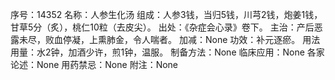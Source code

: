 序号：14352
名称：人参生化汤
组成：人参3钱，当归5钱，川芎2钱，炮姜1钱，甘草5分（炙），桃仁10粒（去皮尖）。
出处：《杂症会心录》卷下。
主治：产后恶露未尽，败血停凝，上熏肺金，令人喘者。
加减：None
功效：补元逐瘀。
用法用量：水2钟，加酒少许，煎1钟，温服。
制备方法：None
临床应用：None
各家论述：None
用药禁忌：None
附注：None
